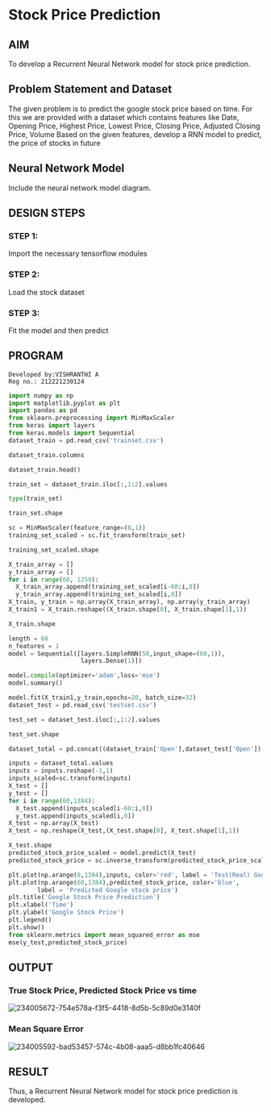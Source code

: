# Stock Price Prediction

## AIM

To develop a Recurrent Neural Network model for stock price prediction.

## Problem Statement and Dataset
The given problem is to predict the google stock price based on time.
For this we are provided with a dataset which contains features like
Date, Opening Price, Highest Price, Lowest Price, Closing Price, Adjusted Closing Price, Volume
Based on the given features, develop a RNN model to predict, the price of stocks in future
## Neural Network Model

Include the neural network model diagram.

## DESIGN STEPS

### STEP 1:
Import the necessary tensorflow modules

### STEP 2:
Load the stock dataset

### STEP 3:
Fit the model and then predict

## PROGRAM
```
Developed by:VISHRANTHI A
Reg no.: 212221230124
```
```python
import numpy as np
import matplotlib.pyplot as plt
import pandas as pd
from sklearn.preprocessing import MinMaxScaler
from keras import layers
from keras.models import Sequential
dataset_train = pd.read_csv('trainset.csv')

dataset_train.columns

dataset_train.head()

train_set = dataset_train.iloc[:,1:2].values

type(train_set)

train_set.shape

sc = MinMaxScaler(feature_range=(0,1))
training_set_scaled = sc.fit_transform(train_set)

training_set_scaled.shape

X_train_array = []
y_train_array = []
for i in range(60, 1259):
  X_train_array.append(training_set_scaled[i-60:i,0])
  y_train_array.append(training_set_scaled[i,0])
X_train, y_train = np.array(X_train_array), np.array(y_train_array)
X_train1 = X_train.reshape((X_train.shape[0], X_train.shape[1],1))

X_train.shape

length = 60
n_features = 1
model = Sequential([layers.SimpleRNN(50,input_shape=(60,1)),
                    layers.Dense(1)])

model.compile(optimizer='adam',loss='mse')
model.summary()

model.fit(X_train1,y_train,epochs=20, batch_size=32)
dataset_test = pd.read_csv('testset.csv')

test_set = dataset_test.iloc[:,1:2].values

test_set.shape

dataset_total = pd.concat((dataset_train['Open'],dataset_test['Open']),axis=0)

inputs = dataset_total.values
inputs = inputs.reshape(-1,1)
inputs_scaled=sc.transform(inputs)
X_test = []
y_test = []
for i in range(60,1384):
  X_test.append(inputs_scaled[i-60:i,0])
  y_test.append(inputs_scaled[i,0])
X_test = np.array(X_test)
X_test = np.reshape(X_test,(X_test.shape[0], X_test.shape[1],1))

X_test.shape
predicted_stock_price_scaled = model.predict(X_test)
predicted_stock_price = sc.inverse_transform(predicted_stock_price_scaled)

plt.plot(np.arange(0,1384),inputs, color='red', label = 'Test(Real) Google stock price')
plt.plot(np.arange(60,1384),predicted_stock_price, color='blue', 
		label = 'Predicted Google stock price')
plt.title('Google Stock Price Prediction')
plt.xlabel('Time')
plt.ylabel('Google Stock Price')
plt.legend()
plt.show()
from sklearn.metrics import mean_squared_error as mse
mse(y_test,predicted_stock_price)
```
## OUTPUT

### True Stock Price, Predicted Stock Price vs time


![234005672-754e578a-f3f5-4418-8d5b-5c89d0e3140f](https://user-images.githubusercontent.com/93427278/235729628-3f13e177-eabf-4c90-a47f-d4a839c5ff64.png)

### Mean Square Error
![234005592-bad53457-574c-4b08-aaa5-d8bb1fc40646](https://user-images.githubusercontent.com/93427278/235729732-3c191dbb-9522-4510-9fdb-c91e8418cdc0.png)



## RESULT
Thus, a Recurrent Neural Network model for stock price prediction is developed.
